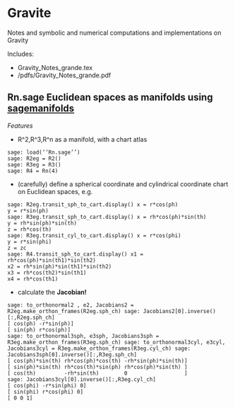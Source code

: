 # Gravite
Notes and symbolic and numerical computations and implementations on Gravity

Includes: 
* Gravity_Notes_grande.tex
* /pdfs/Gravity_Notes_grande.pdf

## Rn.sage Euclidean spaces as manifolds using [sagemanifolds](http://sagemanifolds.obspm.fr)
*Features*
* R^2,R^3,R^n as a manifold, with a chart atlas

```
sage: load(‘‘Rn.sage’’)  
sage: R2eg = R2() 
sage: R3eg = R3() 
sage: R4 = Rn(4) 
```

* (carefully) define a spherical coordinate and cylindrical coordinate chart on Euclidean spaces, e.g.

```
sage: R2eg.transit_sph_to_cart.display() x = r*cos(ph)
y = r*sin(ph)
sage: R3eg.transit_sph_to_cart.display() x = rh*cos(ph)*sin(th)
y = rh*sin(ph)*sin(th)
z = rh*cos(th)
sage: R3eg.transit_cyl_to_cart.display() x = r*cos(phi)
y = r*sin(phi)
z = zc
sage: R4.transit_sph_to_cart.display() x1 = rh*cos(ph)*sin(th1)*sin(th2)
x2 = rh*sin(ph)*sin(th1)*sin(th2)
x3 = rh*cos(th2)*sin(th1)
x4 = rh*cos(th1)
```

* calculate the **Jacobian!**

```
sage: to_orthonormal2 , e2, Jacobians2 = R2eg.make_orthon_frames(R2eg.sph_ch) sage: Jacobians2[0].inverse()[:,R2eg.sph_ch]
[ cos(ph) -r*sin(ph)]
[ sin(ph) r*cos(ph)]
sage: to_orthonormal3sph, e3sph, Jacobians3sph = R3eg.make_orthon_frames(R3eg.sph_ch) sage: to_orthonormal3cyl, e3cyl, Jacobians3cyl = R3eg.make_orthon_frames(R3eg.cyl_ch) sage: Jacobians3sph[0].inverse()[:,R3eg.sph_ch]
[ cos(ph)*sin(th) rh*cos(ph)*cos(th) -rh*sin(ph)*sin(th)]
[ sin(ph)*sin(th) rh*cos(th)*sin(ph) rh*cos(ph)*sin(th) ]
[ cos(th)         -rh*sin(th)        0                  ]
sage: Jacobians3cyl[0].inverse()[:,R3eg.cyl_ch]
[ cos(phi) -r*sin(phi) 0]
[ sin(phi) r*cos(phi) 0] 
[ 0 0 1]
```
